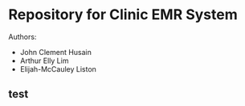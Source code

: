 # Repository for Clinic EMR System
Authors:
* John Clement Husain
* Arthur Elly Lim
* Elijah-McCauley Liston
## test
